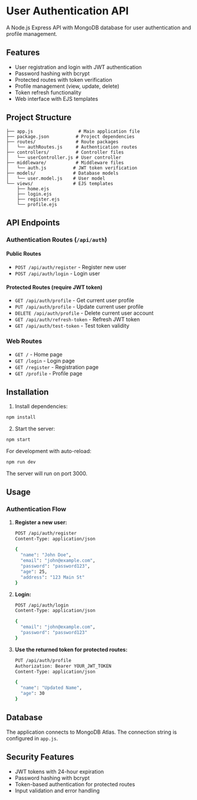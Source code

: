 # User Authentication API

A Node.js Express API with MongoDB database for user authentication and profile management.

## Features

- User registration and login with JWT authentication
- Password hashing with bcrypt
- Protected routes with token verification
- Profile management (view, update, delete)
- Token refresh functionality
- Web interface with EJS templates

## Project Structure

```
├── app.js                 # Main application file
├── package.json          # Project dependencies
├── routes/               # Route packages
│   └── authRoutes.js     # Authentication routes
├── controllers/          # Controller files
│   └── userController.js # User controller
├── middleware/           # Middleware files
│   └── auth.js          # JWT token verification
├── models/              # Database models
│   └── user.model.js    # User model
└── views/               # EJS templates
    ├── home.ejs
    ├── login.ejs
    ├── register.ejs
    └── profile.ejs
```

## API Endpoints

### Authentication Routes (`/api/auth`)

#### Public Routes
- `POST /api/auth/register` - Register new user
- `POST /api/auth/login` - Login user

#### Protected Routes (require JWT token)
- `GET /api/auth/profile` - Get current user profile
- `PUT /api/auth/profile` - Update current user profile
- `DELETE /api/auth/profile` - Delete current user account
- `GET /api/auth/refresh-token` - Refresh JWT token
- `GET /api/auth/test-token` - Test token validity

### Web Routes
- `GET /` - Home page
- `GET /login` - Login page
- `GET /register` - Registration page
- `GET /profile` - Profile page

## Installation

1. Install dependencies:
```bash
npm install
```

2. Start the server:
```bash
npm start
```

For development with auto-reload:
```bash
npm run dev
```

The server will run on port 3000.

## Usage

### Authentication Flow

1. **Register a new user:**
   ```bash
   POST /api/auth/register
   Content-Type: application/json
   
   {
     "name": "John Doe",
     "email": "john@example.com",
     "password": "password123",
     "age": 25,
     "address": "123 Main St"
   }
   ```

2. **Login:**
   ```bash
   POST /api/auth/login
   Content-Type: application/json
   
   {
     "email": "john@example.com",
     "password": "password123"
   }
   ```

3. **Use the returned token for protected routes:**
   ```bash
   PUT /api/auth/profile
   Authorization: Bearer YOUR_JWT_TOKEN
   Content-Type: application/json
   
   {
     "name": "Updated Name",
     "age": 30
   }
   ```

## Database

The application connects to MongoDB Atlas. The connection string is configured in `app.js`.

## Security Features

- JWT tokens with 24-hour expiration
- Password hashing with bcrypt
- Token-based authentication for protected routes
- Input validation and error handling 